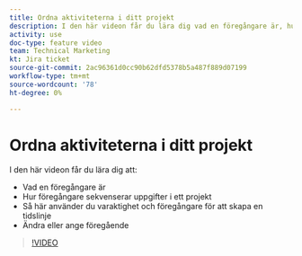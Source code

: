 ```yaml
---
title: Ordna aktiviteterna i ditt projekt
description: I den här videon får du lära dig vad en föregångare är, hur föregående aktiviteter sekvenserar uppgifter i ett projekt, hur du använder varaktighet och föregående aktiviteter för att skapa en tidslinje, hur du ändrar eller anger föregående aktiviteter
activity: use
doc-type: feature video
team: Technical Marketing
kt: Jira ticket
source-git-commit: 2ac96361d0cc90b62dfd5378b5a487f889d07199
workflow-type: tm+mt
source-wordcount: '78'
ht-degree: 0%

---
```


# Ordna aktiviteterna i ditt projekt

I den här videon får du lära dig att:

* Vad en föregångare är
* Hur föregångare sekvenserar uppgifter i ett projekt
* Så här använder du varaktighet och föregångare för att skapa en tidslinje
* Ändra eller ange föregående

>[!VIDEO](https://video.tv.adobe.com/v/335091/?quality=12)